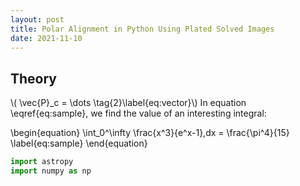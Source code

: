 ```yaml
---
layout: post
title: Polar Alignment in Python Using Plated Solved Images
date: 2021-11-10
---
```


## Theory

\\( \vec{P}_c = \dots \tag{2}\label{eq:vector}\\)
In equation \eqref{eq:sample}, we find the value of an
interesting integral:

\begin{equation}
  \int_0^\infty \frac{x^3}{e^x-1}\,dx = \frac{\pi^4}{15}
  \label{eq:sample}
\end{equation}

```python
import astropy
import numpy as np
```
